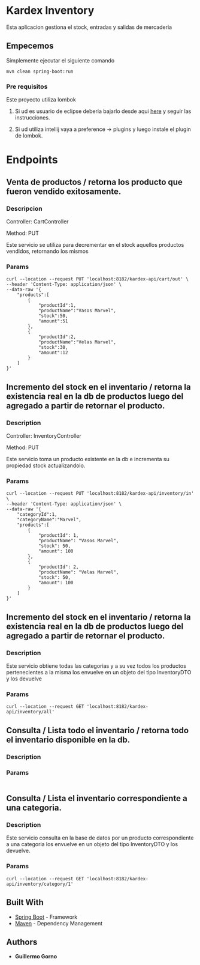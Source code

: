 # Kardex Inventory

Esta aplicacion gestiona el stock, entradas y salidas de mercaderia

## Empecemos

Simplemente ejecutar el siguiente comando
```
mvn clean spring-boot:run
```

### Pre requisitos

Este proyecto utiliza lombok

1) Si ud es usuario de eclipse deberia bajarlo desde aqui [here](https://projectlombok.org/download) y seguir las instrucciones.

2) Si ud utiliza intellij vaya a preference -> plugins y luego instale el plugin de lombok.



# Endpoints

## Venta de productos / retorna los producto que fueron vendido exitosamente.

### Descripcion


Controller: CartController

Method: PUT

Este servicio se utiliza para decrementar en el stock aquellos productos vendidos, retornando los mismos

### Params
```
curl --location --request PUT 'localhost:8182/kardex-api/cart/out' \
--header 'Content-Type: application/json' \
--data-raw '{
    "products":[
        {
            "productId":1,
            "productName":"Vasos Marvel",
            "stock":50,
            "amount":51
        },
        {
            "productId":2,
            "productName":"Velas Marvel",
            "stock":30,
            "amount":12
        }
    ]
}'
```

## Incremento del stock en el inventario / retorna la existencia real en la db de productos luego del agregado a partir de retornar el producto.

### Description

Controller: InventoryController

Method: PUT

Este servicio toma un producto existente en la db e incrementa su propiedad stock actualizandolo.

### Params
```
curl --location --request PUT 'localhost:8182/kardex-api/inventory/in' \
--header 'Content-Type: application/json' \
--data-raw '{
    "categoryId":1,
    "categoryName":"Marvel",
    "products":[
        {
            "productId": 1,
            "productName": "Vasos Marvel",
            "stock": 50,
            "amount": 100
        },
        {
            "productId": 2,
            "productName": "Velas Marvel",
            "stock": 50,
            "amount": 100
        }
    ]
}'
```

## Incremento del stock en el inventario / retorna la existencia real en la db de productos luego del agregado a partir de retornar el producto.

### Description

Este servicio obtiene todas las categorias y a su vez todos los productos pertenecientes a la misma los envuelve en un objeto del tipo InventoryDTO
y los devuelve

### Params
```
curl --location --request GET 'localhost:8182/kardex-api/inventory/all'
```



## Consulta / Lista todo el inventario / retorna todo el inventario disponible en la db.

### Description

### Params
```
```

## Consulta / Lista el inventario correspondiente a una categoria.

### Description

Este servicio consulta en la base de datos por un producto correspondiente a una categoria los envuelve en un objeto del tipo InventoryDTO y los
devuelve.

### Params
```
curl --location --request GET 'localhost:8182/kardex-api/inventory/category/1'
```


## Built With

* [Spring Boot](https://projects.spring.io/spring-boot/) - Framework
* [Maven](https://maven.apache.org/) - Dependency Management


## Authors

* **Guillermo Gorno**